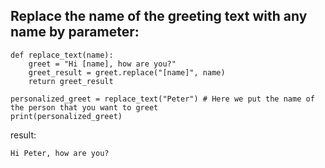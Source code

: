 ## Replace the name of the greeting text with any name by parameter:

```
def replace_text(name):
    greet = "Hi [name], how are you?"
    greet_result = greet.replace("[name]", name)
    return greet_result

personalized_greet = replace_text("Peter") # Here we put the name of the person that you want to greet
print(personalized_greet)
```
result:
```
Hi Peter, how are you?
```

